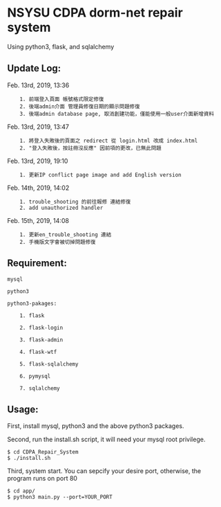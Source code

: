 # NSYSU CDPA dorm-net repair system


Using python3, flask, and sqlalchemy


## Update Log:

Feb. 13rd, 2019, 13:36
```
	1. 前端登入頁面 帳號格式限定修復
	2. 後端admin介面 管理員修復日期的顯示問題修復
	3. 後端admin database page, 取消創建功能，僅能使用一般user介面新增資料
```


Feb. 13rd, 2019, 13:47
```
	1. 將登入失敗後的頁面之 redirect 從 login.html 改成 index.html 
	2. "登入失敗後，按註冊沒反應" 因前項的更改，已無此問題
```


Feb. 13rd, 2019, 19:10
```
	1. 更新IP conflict page image and add English version
```


Feb. 14th, 2019, 14:02
```
	1. trouble_shooting 的前往報修 連結修復
	2. add unauthorized handler
``` 


Feb. 15th, 2019, 14:08
```
	1. 更新en_trouble_shooting 連結
	2. 手機版文字會被切掉問題修復
```


## Requirement:



	mysql

	python3

	python3-pakages:

		1. flask

		2. flask-login
	
		3. flask-admin
	
		4. flask-wtf
		
		5. flask-sqlalchemy

		6. pymysql

		7. sqlalchemy

	



## Usage:


First, install mysql, python3 and the above python3 packages.





Second, run the install.sh script, it will need your mysql root privilege.


	$ cd CDPA_Repair_System
	$ ./install.sh




Third, system start. You can sepcify your desire port, otherwise, the program runs on port 80

	
	$ cd app/
	$ python3 main.py --port=YOUR_PORT



